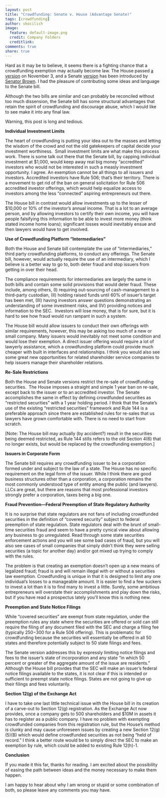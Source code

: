 ```yaml
---
layout: post
title: "Crowdfunding: Senate v. House (Advantage Senate)"
tags: [crowdfunding]
author: skocilich
image:
  feature: default-image.png
  credit: Company Folders
  creditlink: 
comments: true
share: true
---
```


<p class="big-text">Hard as it may be to believe, it seems there is a fighting chance that a crowdfunding exemption may actually become law. The House passed <a href="http://thomas.loc.gov/cgi-bin/query/D?c112:4:./temp/~c112xvFR9F::">a version</a> on November 3, and a Senate <a href="http://thomas.loc.gov/cgi-bin/query/z?c112:S.1791:">version</a> has been introduced by <a href="http://scottbrown.senate.gov/public/">Senator Brown</a>. I had the pleasure of contributing some ideas and language to the Senate bill.</p>

Although the two bills are similar and can probably be reconciled without too much dissension, the Senate bill has some structural advantages that retain the spirit of crowdfunding and discourage abuse, which I would like to see make it into any final law.

Warning, this post is long and tedious.

<strong>Individual Investment Limits</strong>

The heart of crowdfunding is putting your idea out to the masses and letting the wisdom of the crowd and not the old gatekeepers of capital decide your investment worthiness.  Small investment limits are what make this process work. There is some talk out there that the Senate bill, by capping individual investment at $1,000, would keep away real big money “accredited” investors who would not be interested in such a measly investment opportunity. I agree. An exemption cannot be all things to all issuers and investors. Accredited investors have Rule 506; that’s their territory. There is a movement to get rid of the ban on general solicitation for Rule 506 accredited investor offerings, which would help equalize access to investors among the less “connected” aspiring entrepreneurs out there.

The House bill in contrast would allow investments up to the lesser of $10,000 or 10% of the investor’s annual income. That is a lot to an average person, and by allowing investors to certify their own income, you will have people falsifying this information to be able to invest more money (think stated income home loans); significant losses would inevitably ensue and then lawyers would have to get involved.

<strong>Use of Crowdfunding Platform “Intermediaries”</strong>

Both the House and Senate bill contemplate the use of “intermediaries,” third party crowdfunding platforms, to conduct any offerings. The Senate bill, however, would actually require the use of an intermediary, which I believe is a better way to go to, both deter fraud and stop issuers from getting in over their head.

The compliance requirements for intermediaries are largely the same in both bills and contain some solid provisions that would deter fraud. These include, among others, (I) requiring out-sourcing of cash-management to a third-party custodian, (II) holding raised funds until 60% of issuer’s target has been met, (III) having investors answer questions demonstrating an understanding of some investment risks, and (IV) providing notices and information to the SEC.  Investors will lose money, that is for sure, but it is hard to see how fraud would run rampant in such a system.

The House bill would allow issuers to conduct their own offerings with similar requirements, however, this may be asking too much of a new or small company. Many issuers would inevitably not meet some condition and would lose their exemption. A direct issuer offering would require a lot of lawyerly assistance, which a crowdfunding platform could provide much cheaper with built in interfaces and relationships. I think you would also see some great new opportunities for related shareholder service companies to help issuers manage their shareholder relations.

<strong>Re-Sale Restrictions</strong>

Both the House and Senate versions restrict the re-sale of crowdfunding securities.  The House imposes a straight and simple 1 year ban on re-sale, except back to the issuer or to an accredited investor. The Senate accomplishes the same in effect by defining crowdfunded securities as “restricted securities” with a 1 year holding period. I think that the Senate’s use of the existing “restricted securities” framework and Rule 144 is a preferable approach since there are established rules for re-sales that us lawyers have grown comfortable with. There is no need to start from scratch.

[Note: The House bill may actually (by accident?) result in the securities being deemed restricted, as Rule 144 stills refers to the old Section 4(6) that no longer exists, but would be replaced by the crowdfunding exemption.]

<strong>Issuers in Corporate Form</strong>

The Senate bill requires any crowdfunding issuer to be a corporation formed under and subject to the law of a state. The House has no specific requirement on the legal form of the issuer. While I think there are good business structures other than a corporation, a corporation remains the most commonly understood type of entity among the public (and lawyers). LLCs are great, but there are reasons that most professional investors strongly prefer a corporation, taxes being a big one.

<strong>Fraud Prevention—Federal Preemption of State Regulatory Authority</strong><em></em>

It is no surprise that state regulators are not fans of including crowdfunded securities in the definition of “covered security” subject to federal preemption of state regulation. State regulators deal with the brunt of small-time securities fraud and seem to have a pretty cynical view about allowing any business to go unregulated. Read through some state securities enforcement actions and you will see some bad cases of fraud, but you will also see cases of small companies that simply didn’t think they were selling securities (a topic for another day) and/or got mixed up trying to comply with the rules.

The problem is that creating an exemption doesn’t open up a new means of legalized fraud; fraud is and will remain illegal with or without a securities law exemption. Crowdfunding is unique in that it is designed to limit any one individual’s losses to a manageable amount. It is easier to find a few suckers to invest a lot than it is to find many to invest a little. Surely, some ambitious entrepreneurs will overstate their accomplishments and play down the risks, but if you have read a prospectus lately you’ll know this is nothing new.

<strong>Preemption and State Notice Filings</strong><em></em>

While “covered securities” are exempt from state regulation, under the preemption rules any state where the securities are offered or sold can still require the filing of any document filed with the SEC and charge a filing fee (typically $250-$300 for a Rule 506 offering). This is problematic for crowdfunding because the securities will essentially be offered in all 50 states and therefore potentially subject to 50 state filings and fees.

The Senate version addresses this by expressly limiting notice filings and fees to the issuer’s state of incorporation and any state “in which 50 percent or greater of the aggregate amount of the issue are residents.” Although the House bill provides that the SEC will make an issuer’s federal notice filings available to the states, it is not clear if this is intended or sufficient to preempt state notice filings. States are not going to give up their filings and fees voluntarily.

<strong>Section 12(g) of the Exchange Act</strong><em></em>

I have to take one last little technical issue with the House bill in its creation of a carve-out to Section 12(g) registration. As the Exchange Act now provides, once a company gets to 500 shareholders and $10M in assets it has to register as a public company. I have no problem with exempting crowdfunded companies from this registration rule, but the House’s method is clunky and may cause unforeseen issues by creating a new Section 12(g)(5)(B) which would define crowdfunded securities as not being “held of record.” I think a better route would be to simply direct the SEC to make an exemption by rule, which could be added to existing Rule 12(h)-1.

<strong>Conclusion</strong>

If you made it this far, thanks for reading. I am excited about the possibility of easing the path between ideas and the money necessary to make them happen.

I am happy to hear about why I am wrong or stupid or some combination of both, so please leave any comments you may have.